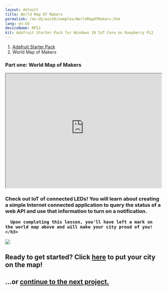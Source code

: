 ```yaml
---
layout: default
title: World Map Of Makers
permalink: /en-US/win10/samples/WorldMapOfMakers.htm
lang: en-US
deviceName: RPI2
kit: Adafruit Starter Pack for Windows 10 IoT Core on Raspberry Pi2
---
```


<ol class="breadcrumb">
  <li><a href="{{site.baseurl}}/{{page.lang}}/AdafruitMakerKit.htm">Adafruit Starter Pack</a></li>
  <li class="active">World Map of Makers</li>
</ol>

<h3 class="maker-kit"> Part one: World Map of Makers</h3>


<iframe class="maker-kit" src="http://adafruitsample.azurewebsites.net/cardViewer?lesson=201" width="100%" height="370px"></iframe>


<div class="row">
    <h3 class="maker-kit">
      Check out IoT of connected LEDs! You will learn about creating a simple Internet connected application to query the status of a web API and use that information to turn on a notification.

      Upon completing this lesson, you'll have left a mark on the world map above and will make your city proud of you!
    </h3>
</div>
<div class="row projectRow">
  <div class="col-md-6 col-sm-12">
    <img src="{{site.baseurl}}/images/AdafruitMakerKitContents.jpeg">
  </div>
  <div class="col-md-6 col-sm-12">
    <h2 class="text-center maker-kit">Ready to get started?  Click <a target="_blank" href="http://www.hackster.io/projects/12721?auth_token=b26be92d375bc16823077bd874693e9c">here</a> to put your city on the map!</h2>
  </div>
</div>
<div class="row lineTop">
  <div class="col-md-6 col-md-offset-6 col-sm-12 text-right">
    <h2 class="maker-kit">...or <a href="{{site.baseurl}}/{{page.lang}}/win10/samples/BrightOrNot.htm"> continue to the next project.</a></h2>
  </div>
</div>
